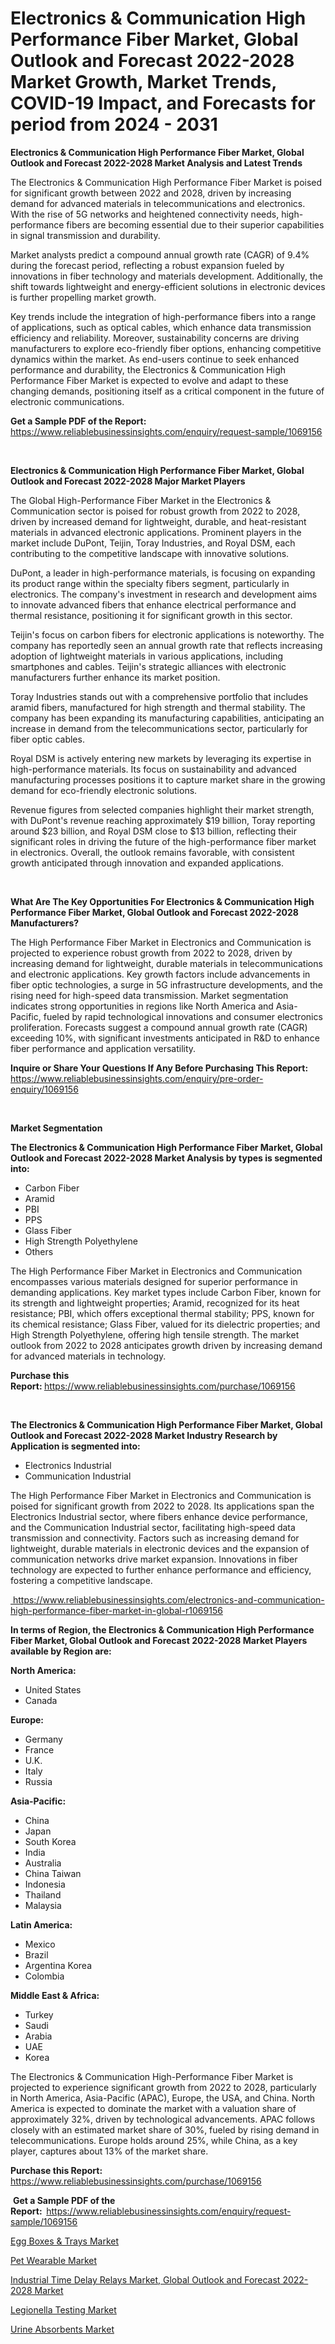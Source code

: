 <p><h1>Electronics & Communication High Performance Fiber Market, Global Outlook and Forecast 2022-2028 Market Growth, Market Trends, COVID-19 Impact, and Forecasts for period from 2024 - 2031</h1></p><p><strong>Electronics & Communication High Performance Fiber Market, Global Outlook and Forecast 2022-2028 Market Analysis and Latest Trends</strong></p>
<p><p>The Electronics & Communication High Performance Fiber Market is poised for significant growth between 2022 and 2028, driven by increasing demand for advanced materials in telecommunications and electronics. With the rise of 5G networks and heightened connectivity needs, high-performance fibers are becoming essential due to their superior capabilities in signal transmission and durability. </p><p>Market analysts predict a compound annual growth rate (CAGR) of 9.4% during the forecast period, reflecting a robust expansion fueled by innovations in fiber technology and materials development. Additionally, the shift towards lightweight and energy-efficient solutions in electronic devices is further propelling market growth. </p><p>Key trends include the integration of high-performance fibers into a range of applications, such as optical cables, which enhance data transmission efficiency and reliability. Moreover, sustainability concerns are driving manufacturers to explore eco-friendly fiber options, enhancing competitive dynamics within the market. As end-users continue to seek enhanced performance and durability, the Electronics & Communication High Performance Fiber Market is expected to evolve and adapt to these changing demands, positioning itself as a critical component in the future of electronic communications.</p></p>
<p><strong>Get a Sample PDF of the Report:&nbsp;</strong> <a href="https://www.reliablebusinessinsights.com/enquiry/request-sample/1069156">https://www.reliablebusinessinsights.com/enquiry/request-sample/1069156</a></p>
<p>&nbsp;</p>
<p><strong>Electronics & Communication High Performance Fiber Market, Global Outlook and Forecast 2022-2028 Major Market Players</strong></p>
<p><p>The Global High-Performance Fiber Market in the Electronics & Communication sector is poised for robust growth from 2022 to 2028, driven by increased demand for lightweight, durable, and heat-resistant materials in advanced electronic applications. Prominent players in the market include DuPont, Teijin, Toray Industries, and Royal DSM, each contributing to the competitive landscape with innovative solutions.</p><p>DuPont, a leader in high-performance materials, is focusing on expanding its product range within the specialty fibers segment, particularly in electronics. The company's investment in research and development aims to innovate advanced fibers that enhance electrical performance and thermal resistance, positioning it for significant growth in this sector.</p><p>Teijin's focus on carbon fibers for electronic applications is noteworthy. The company has reportedly seen an annual growth rate that reflects increasing adoption of lightweight materials in various applications, including smartphones and cables. Teijin's strategic alliances with electronic manufacturers further enhance its market position.</p><p>Toray Industries stands out with a comprehensive portfolio that includes aramid fibers, manufactured for high strength and thermal stability. The company has been expanding its manufacturing capabilities, anticipating an increase in demand from the telecommunications sector, particularly for fiber optic cables.</p><p>Royal DSM is actively entering new markets by leveraging its expertise in high-performance materials. Its focus on sustainability and advanced manufacturing processes positions it to capture market share in the growing demand for eco-friendly electronic solutions.</p><p>Revenue figures from selected companies highlight their market strength, with DuPont's revenue reaching approximately $19 billion, Toray reporting around $23 billion, and Royal DSM close to $13 billion, reflecting their significant roles in driving the future of the high-performance fiber market in electronics. Overall, the outlook remains favorable, with consistent growth anticipated through innovation and expanded applications.</p></p>
<p>&nbsp;</p>
<p><strong>What Are The Key Opportunities For Electronics & Communication High Performance Fiber Market, Global Outlook and Forecast 2022-2028 Manufacturers?</strong></p>
<p><p>The High Performance Fiber Market in Electronics and Communication is projected to experience robust growth from 2022 to 2028, driven by increasing demand for lightweight, durable materials in telecommunications and electronic applications. Key growth factors include advancements in fiber optic technologies, a surge in 5G infrastructure developments, and the rising need for high-speed data transmission. Market segmentation indicates strong opportunities in regions like North America and Asia-Pacific, fueled by rapid technological innovations and consumer electronics proliferation. Forecasts suggest a compound annual growth rate (CAGR) exceeding 10%, with significant investments anticipated in R&D to enhance fiber performance and application versatility.</p></p>
<p><strong>Inquire or Share Your Questions If Any Before Purchasing This Report:</strong> <a href="https://www.reliablebusinessinsights.com/enquiry/pre-order-enquiry/1069156">https://www.reliablebusinessinsights.com/enquiry/pre-order-enquiry/1069156</a></p>
<p>&nbsp;</p>
<p><strong>Market Segmentation</strong></p>
<p><strong>The Electronics & Communication High Performance Fiber Market, Global Outlook and Forecast 2022-2028 Market Analysis by types is segmented into:</strong></p>
<p><ul><li>Carbon Fiber</li><li>Aramid</li><li>PBI</li><li>PPS</li><li>Glass Fiber</li><li>High Strength Polyethylene</li><li>Others</li></ul></p>
<p><p>The High Performance Fiber Market in Electronics and Communication encompasses various materials designed for superior performance in demanding applications. Key market types include Carbon Fiber, known for its strength and lightweight properties; Aramid, recognized for its heat resistance; PBI, which offers exceptional thermal stability; PPS, known for its chemical resistance; Glass Fiber, valued for its dielectric properties; and High Strength Polyethylene, offering high tensile strength. The market outlook from 2022 to 2028 anticipates growth driven by increasing demand for advanced materials in technology.</p></p>
<p><strong>Purchase this Report:&nbsp;</strong><a href="https://www.reliablebusinessinsights.com/purchase/1069156">https://www.reliablebusinessinsights.com/purchase/1069156</a></p>
<p>&nbsp;</p>
<p><strong>The Electronics & Communication High Performance Fiber Market, Global Outlook and Forecast 2022-2028 Market Industry Research by Application is segmented into:</strong></p>
<p><ul><li>Electronics Industrial</li><li>Communication Industrial</li></ul></p>
<p><p>The High Performance Fiber Market in Electronics and Communication is poised for significant growth from 2022 to 2028. Its applications span the Electronics Industrial sector, where fibers enhance device performance, and the Communication Industrial sector, facilitating high-speed data transmission and connectivity. Factors such as increasing demand for lightweight, durable materials in electronic devices and the expansion of communication networks drive market expansion. Innovations in fiber technology are expected to further enhance performance and efficiency, fostering a competitive landscape.</p></p>
<p><a href="https://www.reliablebusinessinsights.com/electronics-and-communication-high-performance-fiber-market-in-global-r1069156">&nbsp;https://www.reliablebusinessinsights.com/electronics-and-communication-high-performance-fiber-market-in-global-r1069156</a></p>
<p><strong>In terms of Region, the Electronics & Communication High Performance Fiber Market, Global Outlook and Forecast 2022-2028 Market Players available by Region are:</strong></p>
<p>
    <p> <strong> North America: </strong>
        <ul>
            <li>United States</li>
            <li>Canada</li>
        </ul>
        </p> 
    <p> <strong> Europe: </strong>
        <ul>
            <li>Germany</li>
            <li>France</li>
            <li>U.K.</li>
            <li>Italy</li>
            <li>Russia</li>
        </ul>
        </p> 
    <p> <strong> Asia-Pacific: </strong>
        <ul>
            <li>China</li>
            <li>Japan</li>
            <li>South Korea</li>
            <li>India</li>
            <li>Australia</li>
            <li>China Taiwan</li>
            <li>Indonesia</li>
            <li>Thailand</li>
            <li>Malaysia</li>
        </ul>
        </p> 
    <p> <strong> Latin America: </strong>
        <ul>
            <li>Mexico</li>
            <li>Brazil</li>
            <li>Argentina Korea</li>
            <li>Colombia</li>
        </ul>
        </p> 
    <p> <strong> Middle East & Africa: </strong>
        <ul>
            <li>Turkey</li>
            <li>Saudi</li>
            <li>Arabia</li>
            <li>UAE</li>
            <li>Korea</li>
        </ul>
    </p>
    </p>
<p><p>The Electronics & Communication High-Performance Fiber Market is projected to experience significant growth from 2022 to 2028, particularly in North America, Asia-Pacific (APAC), Europe, the USA, and China. North America is expected to dominate the market with a valuation share of approximately 32%, driven by technological advancements. APAC follows closely with an estimated market share of 30%, fueled by rising demand in telecommunications. Europe holds around 25%, while China, as a key player, captures about 13% of the market share.</p></p>
<p><strong>Purchase this Report: </strong><a href="https://www.reliablebusinessinsights.com/purchase/1069156">https://www.reliablebusinessinsights.com/purchase/1069156</a></p>
<p>&nbsp;<strong>Get a Sample PDF of the Report:&nbsp;&nbsp;</strong><a href="https://www.reliablebusinessinsights.com/enquiry/request-sample/1069156">https://www.reliablebusinessinsights.com/enquiry/request-sample/1069156</a></p>
<p><strong></strong></p>
<p><p><a href="https://medium.com/@berugaru/global-egg-boxes-trays-market-size-is-expected-to-reach-at-a-cagr-of-10-and-this-report-covers-974cde5542d9">Egg Boxes & Trays Market</a></p><p><a href="https://www.linkedin.com/pulse/pet-wearable-market-research-report-forecast-growth-prospects-nf6sc?trackingId=LCwTMWO0TIeLM2uaXK6AxQ%3D%3D">Pet Wearable Market</a></p><p><a href="https://github.com/wwwkeltoum/Market-Research-Report-List-4/blob/main/industrial-time-delay-relays-market-global-outlook-and-forecast-2022-2028-market.md">Industrial Time Delay Relays Market, Global Outlook and Forecast 2022-2028 Market</a></p><p><a href="https://www.linkedin.com/pulse/global-legionella-testing-market-size-expected-reach-cagr-bngoc?trackingId=7IJVqETtQdWQtYePiXGLpA%3D%3D">Legionella Testing Market</a></p><p><a href="https://medium.com/@michael.parsons65654/comprehensive-analysis-of-the-global-urine-absorbents-market-growth-trends-market-forecasts-4cc3505e25eb">Urine Absorbents Market</a></p></p>